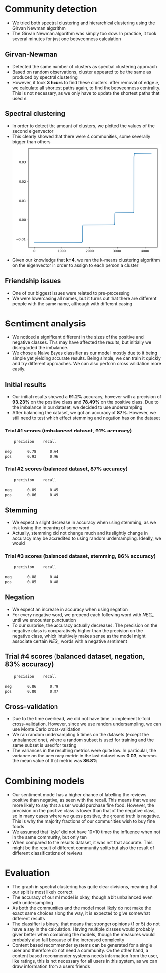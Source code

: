 # Community detection
- We tried both spectral clustering and hierarchical clustering using the Girvan Newman algorithm
- The Girvan Newman algorithm was simply too slow. In practice, it took several minutes for just one betweenness
calculation

## Girvan-Newman
- Detected the same number of clusters as spectral clustering approach
- Based on random observations, cluster appeared to be the same as produced by spectral clustering
- However, it took **3 hours** to find these clusters. After removal of edge *e*, we calculate all shortest paths again, to find the betweenness centrality. This is not necessary, as we only have to update the shortest paths that used *e*. 

## Spectral clustering
- In order to detect the amount of clusters, we plotted the values of the second eigenvector
- This clearly showed that there were 4 communities, some severally bigger than others
![Plot of the values of the second eigenvector](community_detection/eigenvector_values.png "Eigenvector value plot")
- Given our knowledge that **k=4**, we ran the k-means clustering algorithm on the eigenvector in order to assign to
each person a cluster

## Friendship issues
- One of our biggest issues were related to pre-processing
- We were lowercasing all names, but it turns out that there are different people with the same name, although with
different casing

# Sentiment analysis
- We noticed a significant different in the sizes of the positive and negative classes.
This may have affected the results, but initially we disregarded the imbalance.
- We chose a Naive Bayes classifier as our model, mostly due to it being simple yet yielding accurate results.
Being simple, we can train it quickly and try different approaches. We can also perform cross validation more easily.

## Initial results
- Our initial results showed a **91.2%** accuracy, however with a precision of **93.23%** on the positive class and
**78.49%** on the positive class. Due to the imbalance in our dataset, we decided to use undersampling
- After balancing the dataset, we got an accuracy of **87%**. However, we still need to test which effect stemming and
negation has on the dataset

### Trial #1 scores (imbalanced dataset, 91% accuracy)
        precision    recall
    
    neg       0.78      0.64
    pos       0.93      0.96

### Trial #2 scores (balanced dataset, 87% accuracy)
        precision    recall
    
    neg       0.89      0.85
    pos       0.86      0.89
    
## Stemming
- We expect a slight decrease in accuracy when using stemming, as we risk losing the meaning of some word    
- Actually, stemming did not change much and its slightly change in accuracy may be accredited to using random
undersampling. Ideally, we would 

### Trial #3 scores (balanced dataset, stemming, 86% accuracy)
        precision    recall
    
    neg       0.88      0.84
    pos       0.85      0.88      

## Negation
- We expect an increase in accuracy when using negation
- For every negative word, we prepend each following word with *NEG_* until we encounter punctuation
- To our surprise, the accuracy actually decreased. The precision on the negative class is comparatively higher than the
precision on the negative class, which intuitively makes sense as the model might associate certain *NEG_* words with
a negative sentiment

## Trial #4 scores (balanced dataset, negation, 83% accuracy)
        precision    recall
    
    neg       0.86      0.79
    pos       0.80      0.87   
 
## Cross-validation
- Due to the time overhead, we did not have time to implement k-fold cross-validation. However, since we use random
undersampling, we can use Monte Carlo cross-validation 
- We ran random undersampling 5 times on the datasets (except the unbalanced one), where a random subset is used for
training and the same subset is used for testing
- The variances in the resulting metrics were quite low. In particular, the variance on the accuracy metric in the last
 dataset was **0.03**, whereas the mean value of that metric was **86.8%**

# Combining models
- Our sentiment model has a higher chance of labelling the reviews positive than negative, as seen with the recall.
This means that we are more likely to say that a user would purchase fine food. However, the precision on the positive
class is lower than that of the negative class, so in many cases where we guess positive, the ground truth is negative.
This is why the majority fractions of our communities wish to buy fine foods
- We assumed that 'kyle' did not have 10*10 times the influence when not in the same community, but only ten
- When compared to the results dataset, it was not that accurate. This might be the result of different 
community splits but also the result of different classifications of reviews

# Evaluation
- The graph in spectral clustering has quite clear divisions, meaning that our split is most likely correct
- The accuracy of our ml model is okay, though a bit unbalanced even with undersampling
- As both the communities and the model most likely do not make the exact same choices along the way, it is expected
to give somewhat different results
- The classifier is binary, that means that stronger opinions (1 or 5) do not have a say in the calculation. 
Having multiple classes would probably giver better when combining the models, though the measures would probably also
fall because of the increased complexity
- Content based recommender systems can be generated for a single user and therefore do not need a community.
On the other hand, a content based recommender systems needs information from the user, like ratings, this is not 
necessary for all users in this system, as we can draw information from a users friends
